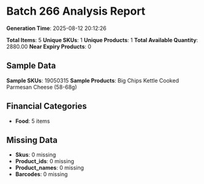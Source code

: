 # Batch 266 Analysis Report

**Generation Time**: 2025-08-12 20:12:26

**Total Items**: 5
**Unique SKUs**: 1
**Unique Products**: 1
**Total Available Quantity**: 2880.00
**Near Expiry Products**: 0

## Sample Data
**Sample SKUs**: 19050315
**Sample Products**: Big Chips Kettle Cooked Parmesan Cheese (58-68g)

## Financial Categories
- **Food**: 5 items

## Missing Data
- **Skus**: 0 missing
- **Product_ids**: 0 missing
- **Product_names**: 0 missing
- **Barcodes**: 0 missing
